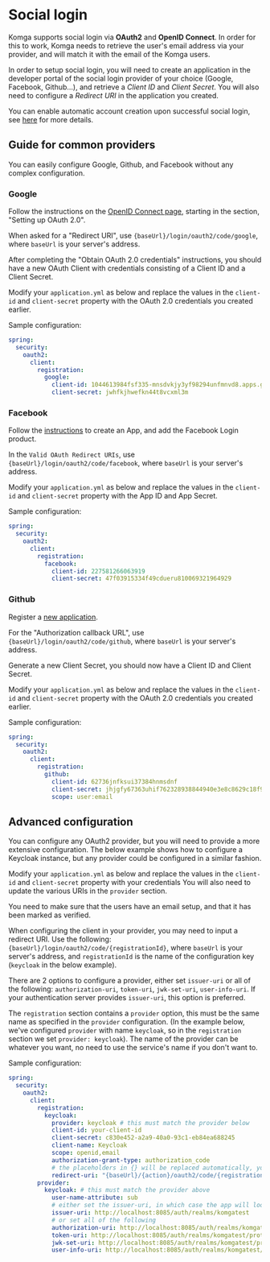 # Social login

Komga supports social login via **OAuth2** and **OpenID Connect**. In order for this to work, Komga needs to retrieve the user's email address via your provider, and will match it with the email of the Komga users.

In order to setup social login, you will need to create an application in the developer portal of the social login provider of your choice (Google, Facebook, Github…), and retrieve a _Client ID_ and _Client Secret_. You will also need to configure a _Redirect URI_ in the application you created.

You can enable automatic account creation upon successful social login, see [here](/installation/configuration.md#komga_oauth2_account_creation--komgaoauth2-account-creation-truefalse) for more details.

## Guide for common providers

You can easily configure Google, Github, and Facebook without any complex configuration.

### Google

Follow the instructions on the [OpenID Connect page](https://developers.google.com/identity/protocols/OpenIDConnect), starting in the section, "Setting up OAuth 2.0".

When asked for a "Redirect URI", use `{baseUrl}/login/oauth2/code/google`, where `baseUrl` is your server's address.

After completing the "Obtain OAuth 2.0 credentials" instructions, you should have a new OAuth Client with credentials consisting of a Client ID and a Client Secret.

Modify your `application.yml` as below and replace the values in the `client-id` and `client-secret` property with the OAuth 2.0 credentials you created earlier.

Sample configuration:
```yaml
spring:
  security:
    oauth2:
      client:
        registration:
          google:
            client-id: 1044613984fsf335-mnsdvkjy3yf98294unfmnvd8.apps.googleusercontent.com
            client-secret: jwhfkjhwefkn44t8vcxml3m
```

### Facebook

Follow the [instructions](https://developers.facebook.com/docs/development/register) to create an App, and add the Facebook Login product.

In the `Valid OAuth Redirect URIs`, use `{baseUrl}/login/oauth2/code/facebook`, where `baseUrl` is your server's address.

Modify your `application.yml` as below and replace the values in the `client-id` and `client-secret` property with the App ID and App Secret.

Sample configuration:
```yaml
spring:
  security:
    oauth2:
      client:
        registration:
          facebook:
            client-id: 227581266063919
            client-secret: 47f03915334f49cdueru810069321964929
```

### Github

Register a [new application](https://github.com/settings/applications/new).

For the "Authorization callback URL", use `{baseUrl}/login/oauth2/code/github`, where `baseUrl` is your server's address.

Generate a new Client Secret, you should now have a Client ID and Client Secret.

Modify your `application.yml` as below and replace the values in the `client-id` and `client-secret` property with the OAuth 2.0 credentials you created earlier.

Sample configuration:
```yaml
spring:
  security:
    oauth2:
      client:
        registration:
          github:
            client-id: 62736jnfksui37384hnmsdnf
            client-secret: jhjgfy67363uhif762328938844940e3e8c8629c18f9
            scope: user:email
```

## Advanced configuration

You can configure any OAuth2 provider, but you will need to provide a more extensive configuration. The below example shows how to configure a Keycloak instance, but any provider could be configured in a similar fashion.

Modify your `application.yml` as below and replace the values in the `client-id` and `client-secret` property with your credentials You will also need to update the various URIs in the `provider` section.

You need to make sure that the users have an email setup, and that it has been marked as verified.

When configuring the client in your provider, you may need to input a redirect URI. Use the following: `{baseUrl}/login/oauth2/code/{registrationId}`, where `baseUrl` is your server's address, and `registrationId` is the name of the configuration key (`keycloak` in the below example).

There are 2 options to configure a provider, either set `issuer-uri` or all of the following: `authorization-uri`, `token-uri`,
`jwk-set-uri`, `user-info-uri`. If your authentication server provides `issuer-uri`, this option is preferred.

The `registration` section contains a `provider` option, this must be the same name as specified in the
`provider` configuration. (In the example below, we've configured `provider` with name `keycloak`, so in the
`registration` section we set `provider: keycloak`). The name of the provider can be whatever you want, no need
to use the service's name if you don't want to.

Sample configuration:
```yaml
spring:
  security:
    oauth2:
      client:
        registration:
          keycloak:
            provider: keycloak # this must match the provider below
            client-id: your-client-id
            client-secret: c830e452-a2a9-40a0-93c1-eb84ea688245
            client-name: Keycloak
            scope: openid,email
            authorization-grant-type: authorization_code
            # the placeholders in {} will be replaced automatically, you don't need to change this line
            redirect-uri: "{baseUrl}/{action}/oauth2/code/{registrationId}"
        provider:
          keycloak: # this must match the provider above
            user-name-attribute: sub
            # either set the issuer-uri, in which case the app will lookup the configuration for you automatically
            issuer-uri: http://localhost:8085/auth/realms/komgatest
            # or set all of the following
            authorization-uri: http://localhost:8085/auth/realms/komgatest/protocol/openid-connect/auth
            token-uri: http://localhost:8085/auth/realms/komgatest/protocol/openid-connect/token
            jwk-set-uri: http://localhost:8085/auth/realms/komgatest/protocol/openid-connect/certs
            user-info-uri: http://localhost:8085/auth/realms/komgatest/protocol/openid-connect/userinfo
```